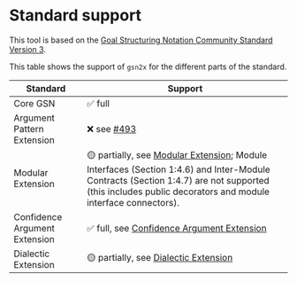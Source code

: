 
# Standard support

This tool is based on the [Goal Structuring Notation Community Standard Version 3](https://scsc.uk/r141C:1).

This table shows the support of `gsn2x` for the different parts of the standard.

| Standard                    | Support                                                               |
|-----------------------------|-----------------------------------------------------------------------|
|Core GSN                     | &#9989; full                                                          |
|Argument Pattern Extension   | &#10060; see [#493](https://github.com/jonasthewolf/gsn2x/issues/493) |
|Modular Extension            | &#128993; partially, see [Modular Extension](./ext_mod.md); Module Interfaces (Section 1:4.6) and Inter-Module Contracts (Section 1:4.7) are not supported (this includes public decorators and module interface connectors). |
|Confidence Argument Extension| &#9989; full, see [Confidence Argument Extension](./ext_confidence.md) |
|Dialectic Extension          | &#128993; partially, see [Dialectic Extension](./ext_dialectic.md)     |
